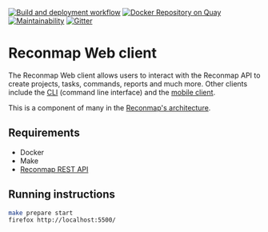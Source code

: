 
[![Build and deployment workflow](https://github.com/reconmap/web-client/actions/workflows/build-deployment.yml/badge.svg)](https://github.com/reconmap/web-client/actions/workflows/build-deployment.yml)  [![Docker Repository on Quay](https://img.shields.io/badge/quay.io-latest-green "Docker Repository on Quay")](https://quay.io/repository/reconmap/web-client) [![Maintainability](https://api.codeclimate.com/v1/badges/c66c89d29be730d92085/maintainability)](https://codeclimate.com/github/Reconmap/web-client/maintainability) [![Gitter](https://badges.gitter.im/reconmap/community.svg)](https://gitter.im/reconmap/community?utm_source=badge&utm_medium=badge&utm_campaign=pr-badge)

# Reconmap Web client

The Reconmap Web client allows users to interact with the Reconmap API to create projects, tasks, commands, reports and much more. Other clients include the [CLI](https://github.com/reconmap/cli) (command line interface) and the [mobile client](https://github.com/reconmap/web-client). 

This is a component of many in the [Reconmap's architecture](https://reconmap.org/development/architecture.html).

## Requirements

- Docker
- Make
- [Reconmap REST API](https://github.com/reconmap/rest-api)

## Running instructions 

```sh
make prepare start
firefox http://localhost:5500/
```
